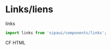 # Links/liens

links

```js
import links from 'sipaui/components/links';
```

<!-- STORY -->

CF HTML
